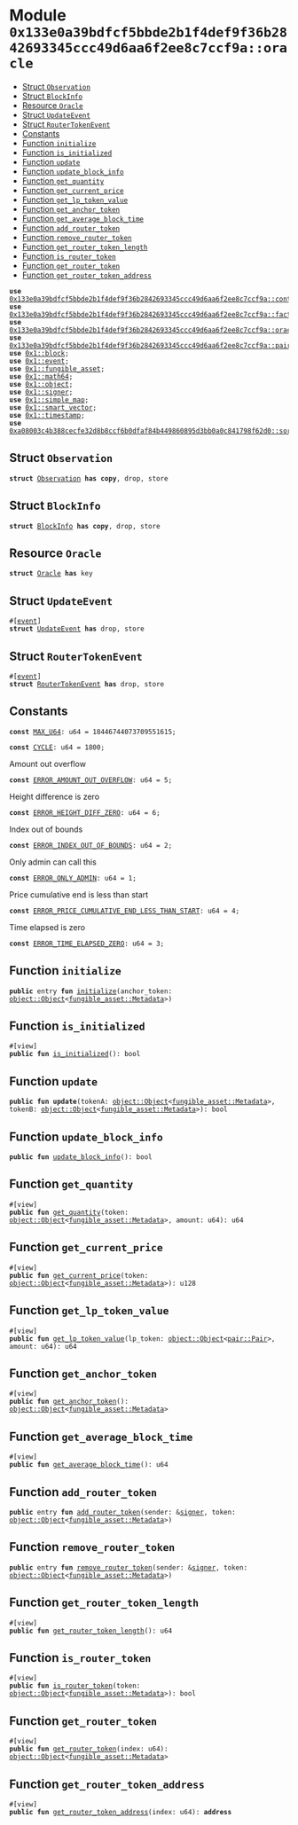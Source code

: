 
<a id="0x133e0a39bdfcf5bbde2b1f4def9f36b2842693345ccc49d6aa6f2ee8c7ccf9a_oracle"></a>

# Module `0x133e0a39bdfcf5bbde2b1f4def9f36b2842693345ccc49d6aa6f2ee8c7ccf9a::oracle`



-  [Struct `Observation`](#0x133e0a39bdfcf5bbde2b1f4def9f36b2842693345ccc49d6aa6f2ee8c7ccf9a_oracle_Observation)
-  [Struct `BlockInfo`](#0x133e0a39bdfcf5bbde2b1f4def9f36b2842693345ccc49d6aa6f2ee8c7ccf9a_oracle_BlockInfo)
-  [Resource `Oracle`](#0x133e0a39bdfcf5bbde2b1f4def9f36b2842693345ccc49d6aa6f2ee8c7ccf9a_oracle_Oracle)
-  [Struct `UpdateEvent`](#0x133e0a39bdfcf5bbde2b1f4def9f36b2842693345ccc49d6aa6f2ee8c7ccf9a_oracle_UpdateEvent)
-  [Struct `RouterTokenEvent`](#0x133e0a39bdfcf5bbde2b1f4def9f36b2842693345ccc49d6aa6f2ee8c7ccf9a_oracle_RouterTokenEvent)
-  [Constants](#@Constants_0)
-  [Function `initialize`](#0x133e0a39bdfcf5bbde2b1f4def9f36b2842693345ccc49d6aa6f2ee8c7ccf9a_oracle_initialize)
-  [Function `is_initialized`](#0x133e0a39bdfcf5bbde2b1f4def9f36b2842693345ccc49d6aa6f2ee8c7ccf9a_oracle_is_initialized)
-  [Function `update`](#0x133e0a39bdfcf5bbde2b1f4def9f36b2842693345ccc49d6aa6f2ee8c7ccf9a_oracle_update)
-  [Function `update_block_info`](#0x133e0a39bdfcf5bbde2b1f4def9f36b2842693345ccc49d6aa6f2ee8c7ccf9a_oracle_update_block_info)
-  [Function `get_quantity`](#0x133e0a39bdfcf5bbde2b1f4def9f36b2842693345ccc49d6aa6f2ee8c7ccf9a_oracle_get_quantity)
-  [Function `get_current_price`](#0x133e0a39bdfcf5bbde2b1f4def9f36b2842693345ccc49d6aa6f2ee8c7ccf9a_oracle_get_current_price)
-  [Function `get_lp_token_value`](#0x133e0a39bdfcf5bbde2b1f4def9f36b2842693345ccc49d6aa6f2ee8c7ccf9a_oracle_get_lp_token_value)
-  [Function `get_anchor_token`](#0x133e0a39bdfcf5bbde2b1f4def9f36b2842693345ccc49d6aa6f2ee8c7ccf9a_oracle_get_anchor_token)
-  [Function `get_average_block_time`](#0x133e0a39bdfcf5bbde2b1f4def9f36b2842693345ccc49d6aa6f2ee8c7ccf9a_oracle_get_average_block_time)
-  [Function `add_router_token`](#0x133e0a39bdfcf5bbde2b1f4def9f36b2842693345ccc49d6aa6f2ee8c7ccf9a_oracle_add_router_token)
-  [Function `remove_router_token`](#0x133e0a39bdfcf5bbde2b1f4def9f36b2842693345ccc49d6aa6f2ee8c7ccf9a_oracle_remove_router_token)
-  [Function `get_router_token_length`](#0x133e0a39bdfcf5bbde2b1f4def9f36b2842693345ccc49d6aa6f2ee8c7ccf9a_oracle_get_router_token_length)
-  [Function `is_router_token`](#0x133e0a39bdfcf5bbde2b1f4def9f36b2842693345ccc49d6aa6f2ee8c7ccf9a_oracle_is_router_token)
-  [Function `get_router_token`](#0x133e0a39bdfcf5bbde2b1f4def9f36b2842693345ccc49d6aa6f2ee8c7ccf9a_oracle_get_router_token)
-  [Function `get_router_token_address`](#0x133e0a39bdfcf5bbde2b1f4def9f36b2842693345ccc49d6aa6f2ee8c7ccf9a_oracle_get_router_token_address)


<pre><code><b>use</b> <a href="controller.md#0x133e0a39bdfcf5bbde2b1f4def9f36b2842693345ccc49d6aa6f2ee8c7ccf9a_controller">0x133e0a39bdfcf5bbde2b1f4def9f36b2842693345ccc49d6aa6f2ee8c7ccf9a::controller</a>;
<b>use</b> <a href="factory.md#0x133e0a39bdfcf5bbde2b1f4def9f36b2842693345ccc49d6aa6f2ee8c7ccf9a_factory">0x133e0a39bdfcf5bbde2b1f4def9f36b2842693345ccc49d6aa6f2ee8c7ccf9a::factory</a>;
<b>use</b> <a href="oracle_library.md#0x133e0a39bdfcf5bbde2b1f4def9f36b2842693345ccc49d6aa6f2ee8c7ccf9a_oracle_library">0x133e0a39bdfcf5bbde2b1f4def9f36b2842693345ccc49d6aa6f2ee8c7ccf9a::oracle_library</a>;
<b>use</b> <a href="pair.md#0x133e0a39bdfcf5bbde2b1f4def9f36b2842693345ccc49d6aa6f2ee8c7ccf9a_pair">0x133e0a39bdfcf5bbde2b1f4def9f36b2842693345ccc49d6aa6f2ee8c7ccf9a::pair</a>;
<b>use</b> <a href="">0x1::block</a>;
<b>use</b> <a href="">0x1::event</a>;
<b>use</b> <a href="">0x1::fungible_asset</a>;
<b>use</b> <a href="">0x1::math64</a>;
<b>use</b> <a href="">0x1::object</a>;
<b>use</b> <a href="">0x1::signer</a>;
<b>use</b> <a href="">0x1::simple_map</a>;
<b>use</b> <a href="">0x1::smart_vector</a>;
<b>use</b> <a href="">0x1::timestamp</a>;
<b>use</b> <a href="">0xa08003c4b388cecfe32d8b8ccf6b0dfaf84b449860895d3bb0a0c841798f62d0::sort</a>;
</code></pre>



<a id="0x133e0a39bdfcf5bbde2b1f4def9f36b2842693345ccc49d6aa6f2ee8c7ccf9a_oracle_Observation"></a>

## Struct `Observation`



<pre><code><b>struct</b> <a href="oracle.md#0x133e0a39bdfcf5bbde2b1f4def9f36b2842693345ccc49d6aa6f2ee8c7ccf9a_oracle_Observation">Observation</a> <b>has</b> <b>copy</b>, drop, store
</code></pre>



<a id="0x133e0a39bdfcf5bbde2b1f4def9f36b2842693345ccc49d6aa6f2ee8c7ccf9a_oracle_BlockInfo"></a>

## Struct `BlockInfo`



<pre><code><b>struct</b> <a href="oracle.md#0x133e0a39bdfcf5bbde2b1f4def9f36b2842693345ccc49d6aa6f2ee8c7ccf9a_oracle_BlockInfo">BlockInfo</a> <b>has</b> <b>copy</b>, drop, store
</code></pre>



<a id="0x133e0a39bdfcf5bbde2b1f4def9f36b2842693345ccc49d6aa6f2ee8c7ccf9a_oracle_Oracle"></a>

## Resource `Oracle`



<pre><code><b>struct</b> <a href="oracle.md#0x133e0a39bdfcf5bbde2b1f4def9f36b2842693345ccc49d6aa6f2ee8c7ccf9a_oracle_Oracle">Oracle</a> <b>has</b> key
</code></pre>



<a id="0x133e0a39bdfcf5bbde2b1f4def9f36b2842693345ccc49d6aa6f2ee8c7ccf9a_oracle_UpdateEvent"></a>

## Struct `UpdateEvent`



<pre><code>#[<a href="">event</a>]
<b>struct</b> <a href="oracle.md#0x133e0a39bdfcf5bbde2b1f4def9f36b2842693345ccc49d6aa6f2ee8c7ccf9a_oracle_UpdateEvent">UpdateEvent</a> <b>has</b> drop, store
</code></pre>



<a id="0x133e0a39bdfcf5bbde2b1f4def9f36b2842693345ccc49d6aa6f2ee8c7ccf9a_oracle_RouterTokenEvent"></a>

## Struct `RouterTokenEvent`



<pre><code>#[<a href="">event</a>]
<b>struct</b> <a href="oracle.md#0x133e0a39bdfcf5bbde2b1f4def9f36b2842693345ccc49d6aa6f2ee8c7ccf9a_oracle_RouterTokenEvent">RouterTokenEvent</a> <b>has</b> drop, store
</code></pre>



<a id="@Constants_0"></a>

## Constants


<a id="0x133e0a39bdfcf5bbde2b1f4def9f36b2842693345ccc49d6aa6f2ee8c7ccf9a_oracle_MAX_U64"></a>



<pre><code><b>const</b> <a href="oracle.md#0x133e0a39bdfcf5bbde2b1f4def9f36b2842693345ccc49d6aa6f2ee8c7ccf9a_oracle_MAX_U64">MAX_U64</a>: u64 = 18446744073709551615;
</code></pre>



<a id="0x133e0a39bdfcf5bbde2b1f4def9f36b2842693345ccc49d6aa6f2ee8c7ccf9a_oracle_CYCLE"></a>



<pre><code><b>const</b> <a href="oracle.md#0x133e0a39bdfcf5bbde2b1f4def9f36b2842693345ccc49d6aa6f2ee8c7ccf9a_oracle_CYCLE">CYCLE</a>: u64 = 1800;
</code></pre>



<a id="0x133e0a39bdfcf5bbde2b1f4def9f36b2842693345ccc49d6aa6f2ee8c7ccf9a_oracle_ERROR_AMOUNT_OUT_OVERFLOW"></a>

Amount out overflow


<pre><code><b>const</b> <a href="oracle.md#0x133e0a39bdfcf5bbde2b1f4def9f36b2842693345ccc49d6aa6f2ee8c7ccf9a_oracle_ERROR_AMOUNT_OUT_OVERFLOW">ERROR_AMOUNT_OUT_OVERFLOW</a>: u64 = 5;
</code></pre>



<a id="0x133e0a39bdfcf5bbde2b1f4def9f36b2842693345ccc49d6aa6f2ee8c7ccf9a_oracle_ERROR_HEIGHT_DIFF_ZERO"></a>

Height difference is zero


<pre><code><b>const</b> <a href="oracle.md#0x133e0a39bdfcf5bbde2b1f4def9f36b2842693345ccc49d6aa6f2ee8c7ccf9a_oracle_ERROR_HEIGHT_DIFF_ZERO">ERROR_HEIGHT_DIFF_ZERO</a>: u64 = 6;
</code></pre>



<a id="0x133e0a39bdfcf5bbde2b1f4def9f36b2842693345ccc49d6aa6f2ee8c7ccf9a_oracle_ERROR_INDEX_OUT_OF_BOUNDS"></a>

Index out of bounds


<pre><code><b>const</b> <a href="oracle.md#0x133e0a39bdfcf5bbde2b1f4def9f36b2842693345ccc49d6aa6f2ee8c7ccf9a_oracle_ERROR_INDEX_OUT_OF_BOUNDS">ERROR_INDEX_OUT_OF_BOUNDS</a>: u64 = 2;
</code></pre>



<a id="0x133e0a39bdfcf5bbde2b1f4def9f36b2842693345ccc49d6aa6f2ee8c7ccf9a_oracle_ERROR_ONLY_ADMIN"></a>

Only admin can call this


<pre><code><b>const</b> <a href="oracle.md#0x133e0a39bdfcf5bbde2b1f4def9f36b2842693345ccc49d6aa6f2ee8c7ccf9a_oracle_ERROR_ONLY_ADMIN">ERROR_ONLY_ADMIN</a>: u64 = 1;
</code></pre>



<a id="0x133e0a39bdfcf5bbde2b1f4def9f36b2842693345ccc49d6aa6f2ee8c7ccf9a_oracle_ERROR_PRICE_CUMULATIVE_END_LESS_THAN_START"></a>

Price cumulative end is less than start


<pre><code><b>const</b> <a href="oracle.md#0x133e0a39bdfcf5bbde2b1f4def9f36b2842693345ccc49d6aa6f2ee8c7ccf9a_oracle_ERROR_PRICE_CUMULATIVE_END_LESS_THAN_START">ERROR_PRICE_CUMULATIVE_END_LESS_THAN_START</a>: u64 = 4;
</code></pre>



<a id="0x133e0a39bdfcf5bbde2b1f4def9f36b2842693345ccc49d6aa6f2ee8c7ccf9a_oracle_ERROR_TIME_ELAPSED_ZERO"></a>

Time elapsed is zero


<pre><code><b>const</b> <a href="oracle.md#0x133e0a39bdfcf5bbde2b1f4def9f36b2842693345ccc49d6aa6f2ee8c7ccf9a_oracle_ERROR_TIME_ELAPSED_ZERO">ERROR_TIME_ELAPSED_ZERO</a>: u64 = 3;
</code></pre>



<a id="0x133e0a39bdfcf5bbde2b1f4def9f36b2842693345ccc49d6aa6f2ee8c7ccf9a_oracle_initialize"></a>

## Function `initialize`



<pre><code><b>public</b> entry <b>fun</b> <a href="oracle.md#0x133e0a39bdfcf5bbde2b1f4def9f36b2842693345ccc49d6aa6f2ee8c7ccf9a_oracle_initialize">initialize</a>(anchor_token: <a href="_Object">object::Object</a>&lt;<a href="_Metadata">fungible_asset::Metadata</a>&gt;)
</code></pre>



<a id="0x133e0a39bdfcf5bbde2b1f4def9f36b2842693345ccc49d6aa6f2ee8c7ccf9a_oracle_is_initialized"></a>

## Function `is_initialized`



<pre><code>#[view]
<b>public</b> <b>fun</b> <a href="oracle.md#0x133e0a39bdfcf5bbde2b1f4def9f36b2842693345ccc49d6aa6f2ee8c7ccf9a_oracle_is_initialized">is_initialized</a>(): bool
</code></pre>



<a id="0x133e0a39bdfcf5bbde2b1f4def9f36b2842693345ccc49d6aa6f2ee8c7ccf9a_oracle_update"></a>

## Function `update`



<pre><code><b>public</b> <b>fun</b> <b>update</b>(tokenA: <a href="_Object">object::Object</a>&lt;<a href="_Metadata">fungible_asset::Metadata</a>&gt;, tokenB: <a href="_Object">object::Object</a>&lt;<a href="_Metadata">fungible_asset::Metadata</a>&gt;): bool
</code></pre>



<a id="0x133e0a39bdfcf5bbde2b1f4def9f36b2842693345ccc49d6aa6f2ee8c7ccf9a_oracle_update_block_info"></a>

## Function `update_block_info`



<pre><code><b>public</b> <b>fun</b> <a href="oracle.md#0x133e0a39bdfcf5bbde2b1f4def9f36b2842693345ccc49d6aa6f2ee8c7ccf9a_oracle_update_block_info">update_block_info</a>(): bool
</code></pre>



<a id="0x133e0a39bdfcf5bbde2b1f4def9f36b2842693345ccc49d6aa6f2ee8c7ccf9a_oracle_get_quantity"></a>

## Function `get_quantity`



<pre><code>#[view]
<b>public</b> <b>fun</b> <a href="oracle.md#0x133e0a39bdfcf5bbde2b1f4def9f36b2842693345ccc49d6aa6f2ee8c7ccf9a_oracle_get_quantity">get_quantity</a>(token: <a href="_Object">object::Object</a>&lt;<a href="_Metadata">fungible_asset::Metadata</a>&gt;, amount: u64): u64
</code></pre>



<a id="0x133e0a39bdfcf5bbde2b1f4def9f36b2842693345ccc49d6aa6f2ee8c7ccf9a_oracle_get_current_price"></a>

## Function `get_current_price`



<pre><code>#[view]
<b>public</b> <b>fun</b> <a href="oracle.md#0x133e0a39bdfcf5bbde2b1f4def9f36b2842693345ccc49d6aa6f2ee8c7ccf9a_oracle_get_current_price">get_current_price</a>(token: <a href="_Object">object::Object</a>&lt;<a href="_Metadata">fungible_asset::Metadata</a>&gt;): u128
</code></pre>



<a id="0x133e0a39bdfcf5bbde2b1f4def9f36b2842693345ccc49d6aa6f2ee8c7ccf9a_oracle_get_lp_token_value"></a>

## Function `get_lp_token_value`



<pre><code>#[view]
<b>public</b> <b>fun</b> <a href="oracle.md#0x133e0a39bdfcf5bbde2b1f4def9f36b2842693345ccc49d6aa6f2ee8c7ccf9a_oracle_get_lp_token_value">get_lp_token_value</a>(lp_token: <a href="_Object">object::Object</a>&lt;<a href="pair.md#0x133e0a39bdfcf5bbde2b1f4def9f36b2842693345ccc49d6aa6f2ee8c7ccf9a_pair_Pair">pair::Pair</a>&gt;, amount: u64): u64
</code></pre>



<a id="0x133e0a39bdfcf5bbde2b1f4def9f36b2842693345ccc49d6aa6f2ee8c7ccf9a_oracle_get_anchor_token"></a>

## Function `get_anchor_token`



<pre><code>#[view]
<b>public</b> <b>fun</b> <a href="oracle.md#0x133e0a39bdfcf5bbde2b1f4def9f36b2842693345ccc49d6aa6f2ee8c7ccf9a_oracle_get_anchor_token">get_anchor_token</a>(): <a href="_Object">object::Object</a>&lt;<a href="_Metadata">fungible_asset::Metadata</a>&gt;
</code></pre>



<a id="0x133e0a39bdfcf5bbde2b1f4def9f36b2842693345ccc49d6aa6f2ee8c7ccf9a_oracle_get_average_block_time"></a>

## Function `get_average_block_time`



<pre><code>#[view]
<b>public</b> <b>fun</b> <a href="oracle.md#0x133e0a39bdfcf5bbde2b1f4def9f36b2842693345ccc49d6aa6f2ee8c7ccf9a_oracle_get_average_block_time">get_average_block_time</a>(): u64
</code></pre>



<a id="0x133e0a39bdfcf5bbde2b1f4def9f36b2842693345ccc49d6aa6f2ee8c7ccf9a_oracle_add_router_token"></a>

## Function `add_router_token`



<pre><code><b>public</b> entry <b>fun</b> <a href="oracle.md#0x133e0a39bdfcf5bbde2b1f4def9f36b2842693345ccc49d6aa6f2ee8c7ccf9a_oracle_add_router_token">add_router_token</a>(sender: &<a href="">signer</a>, token: <a href="_Object">object::Object</a>&lt;<a href="_Metadata">fungible_asset::Metadata</a>&gt;)
</code></pre>



<a id="0x133e0a39bdfcf5bbde2b1f4def9f36b2842693345ccc49d6aa6f2ee8c7ccf9a_oracle_remove_router_token"></a>

## Function `remove_router_token`



<pre><code><b>public</b> entry <b>fun</b> <a href="oracle.md#0x133e0a39bdfcf5bbde2b1f4def9f36b2842693345ccc49d6aa6f2ee8c7ccf9a_oracle_remove_router_token">remove_router_token</a>(sender: &<a href="">signer</a>, token: <a href="_Object">object::Object</a>&lt;<a href="_Metadata">fungible_asset::Metadata</a>&gt;)
</code></pre>



<a id="0x133e0a39bdfcf5bbde2b1f4def9f36b2842693345ccc49d6aa6f2ee8c7ccf9a_oracle_get_router_token_length"></a>

## Function `get_router_token_length`



<pre><code>#[view]
<b>public</b> <b>fun</b> <a href="oracle.md#0x133e0a39bdfcf5bbde2b1f4def9f36b2842693345ccc49d6aa6f2ee8c7ccf9a_oracle_get_router_token_length">get_router_token_length</a>(): u64
</code></pre>



<a id="0x133e0a39bdfcf5bbde2b1f4def9f36b2842693345ccc49d6aa6f2ee8c7ccf9a_oracle_is_router_token"></a>

## Function `is_router_token`



<pre><code>#[view]
<b>public</b> <b>fun</b> <a href="oracle.md#0x133e0a39bdfcf5bbde2b1f4def9f36b2842693345ccc49d6aa6f2ee8c7ccf9a_oracle_is_router_token">is_router_token</a>(token: <a href="_Object">object::Object</a>&lt;<a href="_Metadata">fungible_asset::Metadata</a>&gt;): bool
</code></pre>



<a id="0x133e0a39bdfcf5bbde2b1f4def9f36b2842693345ccc49d6aa6f2ee8c7ccf9a_oracle_get_router_token"></a>

## Function `get_router_token`



<pre><code>#[view]
<b>public</b> <b>fun</b> <a href="oracle.md#0x133e0a39bdfcf5bbde2b1f4def9f36b2842693345ccc49d6aa6f2ee8c7ccf9a_oracle_get_router_token">get_router_token</a>(index: u64): <a href="_Object">object::Object</a>&lt;<a href="_Metadata">fungible_asset::Metadata</a>&gt;
</code></pre>



<a id="0x133e0a39bdfcf5bbde2b1f4def9f36b2842693345ccc49d6aa6f2ee8c7ccf9a_oracle_get_router_token_address"></a>

## Function `get_router_token_address`



<pre><code>#[view]
<b>public</b> <b>fun</b> <a href="oracle.md#0x133e0a39bdfcf5bbde2b1f4def9f36b2842693345ccc49d6aa6f2ee8c7ccf9a_oracle_get_router_token_address">get_router_token_address</a>(index: u64): <b>address</b>
</code></pre>
